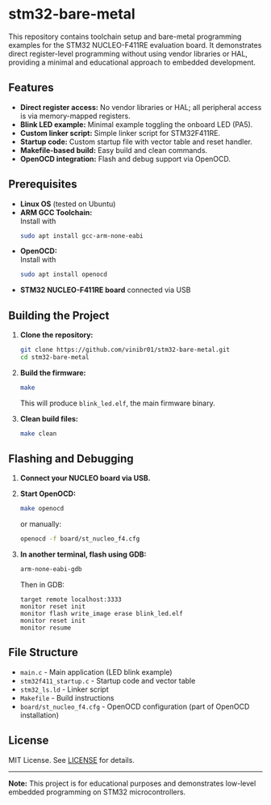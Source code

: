 # stm32-bare-metal

This repository contains toolchain setup and bare-metal programming examples for the STM32 NUCLEO-F411RE evaluation board. It demonstrates direct register-level programming without using vendor libraries or HAL, providing a minimal and educational approach to embedded development.

## Features

- **Direct register access:** No vendor libraries or HAL; all peripheral access is via memory-mapped registers.
- **Blink LED example:** Minimal example toggling the onboard LED (PA5).
- **Custom linker script:** Simple linker script for STM32F411RE.
- **Startup code:** Custom startup file with vector table and reset handler.
- **Makefile-based build:** Easy build and clean commands.
- **OpenOCD integration:** Flash and debug support via OpenOCD.

## Prerequisites

- **Linux OS** (tested on Ubuntu)
- **ARM GCC Toolchain:**  
  Install with  
  ```sh
  sudo apt install gcc-arm-none-eabi
  ```
- **OpenOCD:**  
  Install with  
  ```sh
  sudo apt install openocd
  ```
- **STM32 NUCLEO-F411RE board** connected via USB

## Building the Project

1. **Clone the repository:**
   ```sh
   git clone https://github.com/vinibr01/stm32-bare-metal.git
   cd stm32-bare-metal
   ```

2. **Build the firmware:**
   ```sh
   make
   ```
   This will produce `blink_led.elf`, the main firmware binary.

3. **Clean build files:**
   ```sh
   make clean
   ```

## Flashing and Debugging

1. **Connect your NUCLEO board via USB.**

2. **Start OpenOCD:**
   ```sh
   make openocd
   ```
   or manually:
   ```sh
   openocd -f board/st_nucleo_f4.cfg
   ```

3. **In another terminal, flash using GDB:**
   ```sh
   arm-none-eabi-gdb
   ```
   Then in GDB:
   ```
   target remote localhost:3333
   monitor reset init
   monitor flash write_image erase blink_led.elf
   monitor reset init
   monitor resume
   ```

## File Structure

- `main.c` - Main application (LED blink example)
- `stm32f411_startup.c` - Startup code and vector table
- `stm32_ls.ld` - Linker script
- `Makefile` - Build instructions
- `board/st_nucleo_f4.cfg` - OpenOCD configuration (part of OpenOCD installation)

## License

MIT License. See [LICENSE](LICENSE) for details.

---

**Note:** This project is for educational purposes and demonstrates low-level embedded programming on STM32 microcontrollers.
